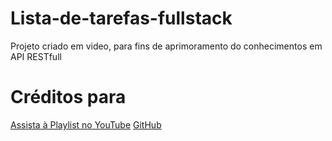 # Lista-de-tarefas-fullstack
Projeto criado em video, para fins de aprimoramento do conhecimentos em API RESTfull

# Créditos para

[Assista à Playlist no YouTube](https://www.youtube.com/playlist?list=PLdtmpu_1ITQJ1Y2-ZBbE7ROP6u1kU0J5l)
[GitHub](https://github.com/manualdodev)

